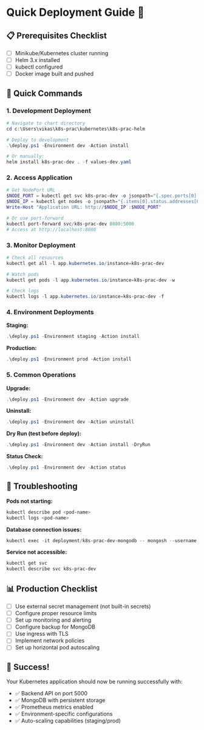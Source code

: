 # Quick Deployment Guide 🚀

## 📋 Prerequisites Checklist
- [ ] Minikube/Kubernetes cluster running
- [ ] Helm 3.x installed
- [ ] kubectl configured
- [ ] Docker image built and pushed

## 🎯 Quick Commands

### 1. Development Deployment
```powershell
# Navigate to chart directory
cd c:\Users\vikas\k8s-prac\kubernetes\k8s-prac-helm

# Deploy to development
.\deploy.ps1 -Environment dev -Action install

# Or manually:
helm install k8s-prac-dev . -f values-dev.yaml
```

### 2. Access Application
```powershell
# Get NodePort URL
$NODE_PORT = kubectl get svc k8s-prac-dev -o jsonpath="{.spec.ports[0].nodePort}"
$NODE_IP = kubectl get nodes -o jsonpath="{.items[0].status.addresses[0].address}"
Write-Host "Application URL: http://$NODE_IP`:$NODE_PORT"

# Or use port-forward
kubectl port-forward svc/k8s-prac-dev 8080:5000
# Access at http://localhost:8080
```

### 3. Monitor Deployment
```powershell
# Check all resources
kubectl get all -l app.kubernetes.io/instance=k8s-prac-dev

# Watch pods
kubectl get pods -l app.kubernetes.io/instance=k8s-prac-dev -w

# Check logs
kubectl logs -l app.kubernetes.io/instance=k8s-prac-dev -f
```

### 4. Environment Deployments

**Staging:**
```powershell
.\deploy.ps1 -Environment staging -Action install
```

**Production:**
```powershell
.\deploy.ps1 -Environment prod -Action install
```

### 5. Common Operations

**Upgrade:**
```powershell
.\deploy.ps1 -Environment dev -Action upgrade
```

**Uninstall:**
```powershell
.\deploy.ps1 -Environment dev -Action uninstall
```

**Dry Run (test before deploy):**
```powershell
.\deploy.ps1 -Environment dev -Action install -DryRun
```

**Status Check:**
```powershell
.\deploy.ps1 -Environment dev -Action status
```

## 🔧 Troubleshooting

**Pods not starting:**
```powershell
kubectl describe pod <pod-name>
kubectl logs <pod-name>
```

**Database connection issues:**
```powershell
kubectl exec -it deployment/k8s-prac-dev-mongodb -- mongosh --username vikas
```

**Service not accessible:**
```powershell
kubectl get svc
kubectl describe svc k8s-prac-dev
```

## 📊 Production Checklist
- [ ] Use external secret management (not built-in secrets)
- [ ] Configure proper resource limits
- [ ] Set up monitoring and alerting
- [ ] Configure backup for MongoDB
- [ ] Use ingress with TLS
- [ ] Implement network policies
- [ ] Set up horizontal pod autoscaling

## 🎉 Success!
Your Kubernetes application should now be running successfully with:
- ✅ Backend API on port 5000
- ✅ MongoDB with persistent storage
- ✅ Prometheus metrics enabled
- ✅ Environment-specific configurations
- ✅ Auto-scaling capabilities (staging/prod)
